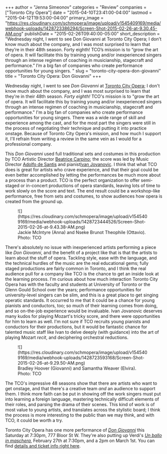 +++
author = "Jenna Simeonov"
categories = "Review"
companies = ["Toronto City Opera"]
date = "2015-04-10T23:41:00-04:00"
lastmod = "2015-04-12T19:53:00-04:00"
primary_image = "https://res.cloudinary.com/schmopera/image/upload/v1545409169/media/webhook-uploads/1428723386294/Screen-Shot-2015-02-26-at-9.30.45-AM.png"
publishDate = "2015-02-26T09:40:00-05:00"
short_description = "Wednesday night, I went to see Don Giovanni at Toronto City Opera; I don’t know much about the company, and I was most surprised to learn that they’re in their 48th season. Forty eighth! TCO’s mission is to “grow the art of opera. It will facilitate this by training young and/or inexperienced singers through an intense regimen of coaching in musicianship, stagecraft and performance.” I’m a big fan of companies who create performance opportunities for young singers. "
slug = "toronto-city-opera-don-giovanni"
title = "Toronto City Opera: Don Giovanni"
+++

Wednesday night, I went to see _Don Giovanni_ at [Toronto City Opera](http://www.torontocityopera.com/#!mission-and-vision/c1bu9); I don't know much about the company, and I was most surprised to learn that they're in their 48th season. _Forty eighth!_ TCO's mission is to "grow the art of opera. It will facilitate this by training young and/or inexperienced singers through an intense regimen of coaching in musicianship, stagecraft and performance." I'm a big fan of companies who create performance opportunities for young singers. There was a wide range of skill and experience among the cast, and for the most part the singers were still in the process of negotiating their technique and putting it into practice onstage. Because of Toronto City Opera's mission, and how much I support it, I'll refrain from writing a review in the same vein as I would for a professional company. 

This _Don Giovanni_ used full traditional sets and costumes in this production by TCO Artistic Director [Beatrice Carpino](http://www.torontocityopera.com/#!director/cb5f); the score was led by Music Director [Adolfo de Santis](http://www.torontocityopera.com/#!music-director/cd0b) and pianist[Ivan Jovanovic](http://www.torontocityopera.com/#!our-pianist/cfra). I think that what TCO does is great for artists who crave experience, and that their goal could be even better accomplished by letting the performances be much more about a process than a product. TCO is the perfect organization to offer semi-staged or in-concert productions of opera standards, leaving lots of time to work slowly on the score and text. The end result could be a workshop-like performance, free from sets and costumes, to show audiences how opera is created from the ground up. 

<figure data-type="image">
![](https://res.cloudinary.com/schmopera/image/upload/v1545409169/media/webhook-uploads/1428723444526/Screen-Shot-2015-02-26-at-9.43.38-AM.png)
<figcaption>Jackie McIntyre (Anna) and Nseke Brunot Theophile (Ottavio). Photo: TCO</figcaption>
</figure>

There's absolutely no issue with inexperienced artists performing a piece like _Don Giovanni_, and the benefit of a project like that is that the artists to learn about the stuff of opera. Tackling style, ease with the language, and the technical hurdles of the music are the real educational gems; fully staged productions are fairly common in Toronto, and I think the real audience pull for a company like TCO is the chance to get an inside look at the learning process. I'm curious about how much interaction Toronto City Opera has with the faculty and students at University of Toronto or the Glenn Gould School over the years; performance opportunities for university-level singers can be slim, and this is a great place to get singing operatic standards. It occurred to me that it could be a chance for young pianists and conductors, too; so much of their learning comes from doing, and so on-the-job experience would be invaluable. Ivan Jovanovic deserves many kudos for playing Mozart's tricky score, and there were opportunities for him to learn as well. I'm not sure if TCO recruits young pianists and conductors for their productions, but it would be fantastic chance for talented music staff like Ivan to delve deeply (with guidance) into the art of playing Mozart _recit_, and deciphering orchestral reductions. 

<figure data-type="image">
![](https://res.cloudinary.com/schmopera/image/upload/v1545409169/media/webhook-uploads/1428723593168/Screen-Shot-2015-02-26-at-9.29.50-AM.png)
<figcaption>Bradley Hoover (Giovanni) and Samantha Weaver (Elvira). Photo: TCO</figcaption>
</figure>

The TCO's impressive 48 seasons show that there are artists who want to get onstage, and that there's a creative team _and_ an audience to support them. I think more faith can be put in showing off the work singers must put into learning a foreign language, mastering technically difficult elements of their roles, and parsing the drama of their scenes. This kind of work is of most value to young artists, and translates across the stylistic board; I think the process is more interesting to the public than we may think, and with TCO, it could be worth a try. 

Toronto City Opera has one more performance of [_Don Giovanni_](http://www.torontocityopera.com/#!cast-list-by-performance/cyd4) this Saturday at 7:30pm, 777 Bloor St W. They're also putting up Verdi's [_Un ballo in maschera_](http://www.torontocityopera.com/#!cast-list-by-performance/c34s), February 27th at 7:30pm, and a 2pm on March 1st. You can find [details and ticket info right here](http://uofttix.ca/view.php?id=1141).
